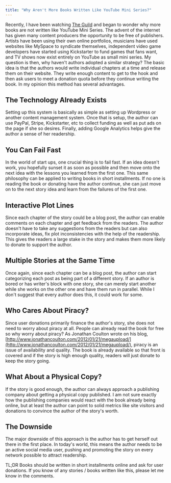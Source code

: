 ```yaml
---
title: "Why Aren't More Books Written Like YouTube Mini Series?"
---
```


Recently, I have been watching [The Guild](http://theguild.geekandsundry.com/)
and began to wonder why more books are not written like YouTube Mini Series. The
advent of the internet has given many content producers the opportunity to be
free of publishers. Artists have been using their own online portfolios,
musicians have used websites like MySpace to syndicate themselves, independent
video game developers have started using Kickstarter to fund games that fans want,
and TV shows now exist entirely on YouTube as small mini series. My question is
then, why haven't authors adopted a similar strategy? The basic idea is that the
authors would write individual chapters at a time and release them on their website.
They write enough content to get to the hook and then ask users to meet a donation quota before they
continue writing the book. In my opinion this method has several advantages.

## The Technology Already Exists

Setting up this system is basically as simple as setting up Wordpress or another
content management system. Once that is setup, the author can use PayPal, Stripe,
Kickstarter, etc to collect funding as well as put ads on the page if she so
desires. Finally, adding Google Analytics helps give the author a sense of her
readership.

## You Can Fail Fast

In the world of start ups, one crucial thing is to fail fast. If an idea doesn't
work, you hopefully sunset it as soon as possible and then move onto the next
idea with the lessons you learned from the first one. This same philosophy can
be applied to writing books in short installments. If no one is reading the book
or donating have the author continue, she can just move on to the next story idea
and learn from the failures of the first one.

## Interactive Plot Lines

Since each chapter of the story could be a blog post, the author can enable
comments on each chapter and get feedback from the readers. The author doesn't
have to take any suggestions from the readers but can also incorporate ideas,
fix plot inconsistencies with the help of the readership. This gives the readers
a large stake in the story and makes them more likely to donate to support the
author.

## Multiple Stories at the Same Time

Once again, since each chapter can be a blog post, the author can start
categorizing each post as being part of a different story. If an author is bored
or has writer's block with one story, she can merely start another while she works
on the other one and have them run in parallel. While I don't suggest that every
author does this, it could work for some.

## Who Cares About Piracy?

Since user donations primarily finance the author's story,
she does not need to worry about piracy at all. People can already read the book
for free so why worry about piracy? As Jonathan Coulton wrote on his blog,
[http://www.jonathancoulton.com/2012/01/21/megaupload/](http://www.jonathancoulton.com/2012/01/21/megaupload/),
piracy is an issue of availability and quality. The book is already available so
that front is covered and if the story is high enough quality, readers will just
donate to keep the story going.

## What About a Physical Copy?

If the story is good enough, the author can always approach a publishing company
about getting a physical copy published. I am not sure exactly how the publishing
companies would react with the book already being online, but at least the author
can point to solid metrics like site visitors and donations to convince the author
of the story's worth.

## The Downside

The major downside of this approach is the author has to get herself out there in
the first place. In today's world, this means the author needs to be an active
social media user, pushing and promoting the story on every network possible to
attract readership.

TL;DR Books should be written in short installments online and ask for user
donations. If you know of any stories / books written like this, please let me
know in the comments.
